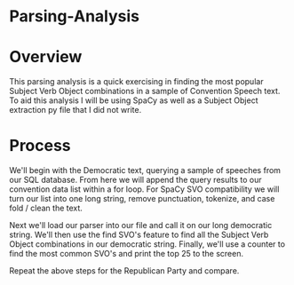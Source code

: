 # Parsing-Analysis

# Overview

This parsing analysis is a quick exercising in finding the most popular Subject Verb Object combinations in a sample of Convention Speech text. To aid this analysis I will be using SpaCy as well as a Subject Object extraction py file that I did not write.

# Process

We'll begin with the Democratic text, querying a sample of speeches from our SQL database. From here we will append the query results to our convention data list within a for loop. For SpaCy SVO compatibility we will turn our list into one long string, remove punctuation, tokenize, and case fold / clean the text.

Next we'll load our parser into our file and call it on our long democratic string. We'll then use the find SVO's feature to find all the Subject Verb Object combinations in our democratic string. Finally, we'll use a counter to find the most common SVO's and print the top 25 to the screen.

Repeat the above steps for the Republican Party and compare.
